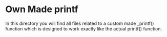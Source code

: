 # Own Made printf

In this directory you will find all files related to a custom made _printf() function which is designed to work exactly like the actual printf() function.
